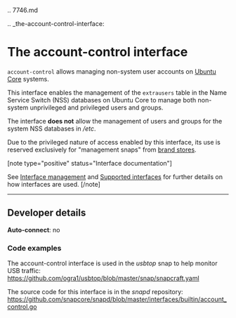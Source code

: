 .. 7746.md

.. _the-account-control-interface:

# The account-control interface

`account-control` allows managing non-system user accounts on [Ubuntu Core](https://ubuntu.com/core/docs) systems.

This interface enables the management of the `extrausers` table in the Name Service Switch (NSS) databases on Ubuntu Core to manage both non-system unprivileged and privileged users and groups.

The interface **does not** allow the management of users and groups for the system NSS databases in */etc*.

Due to the privileged nature of access enabled by this interface, its use is reserved exclusively for "management snaps" from [brand stores](glossary.md#heading--brand-store).

[note type="positive" status="Interface documentation"]

See [Interface management](interface-management.md) and [Supported interfaces](supported-interfaces.md) for further details on how interfaces are used.
[/note]


---

<h2 id='heading--dev-details'>Developer details </h2>

**Auto-connect**: no


<h3 id='heading-code'>Code examples</h3>

The account-control interface is used in the _usbtop_ snap to help monitor USB traffic: <https://github.com/ogra1/usbtop/blob/master/snap/snapcraft.yaml>

The source code for this interface is in the *snapd* repository:
<https://github.com/snapcore/snapd/blob/master/interfaces/builtin/account_control.go>
